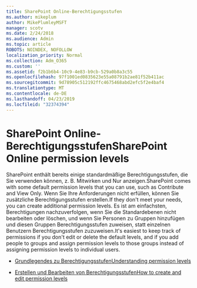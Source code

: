```yaml
---
title: SharePoint Online-Berechtigungsstufen
ms.author: mikeplum
author: MikePlumleyMSFT
manager: scotv
ms.date: 2/24/2018
ms.audience: Admin
ms.topic: article
ROBOTS: NOINDEX, NOFOLLOW
localization_priority: Normal
ms.collection: Adm_O365
ms.custom: ''
ms.assetid: f2b1b6b4-10c9-4e83-b9cb-529a0b8a3c55
ms.openlocfilehash: 97f1001ed0835623e55a08791b2ae81f52b411ac
ms.sourcegitcommit: 9d78905c512192ffc4675468abd2efc5f2e4baf4
ms.translationtype: MT
ms.contentlocale: de-DE
ms.lasthandoff: 04/23/2019
ms.locfileid: "32374394"
---
```

# <a name="sharepoint-online-permission-levels"></a><span data-ttu-id="f9a74-102">SharePoint Online-Berechtigungsstufen</span><span class="sxs-lookup"><span data-stu-id="f9a74-102">SharePoint Online permission levels</span></span>

<span data-ttu-id="f9a74-103">SharePoint enthält bereits einige standardmäßige Berechtigungsstufen, die Sie verwenden können, z. B. Mitwirken und Nur anzeigen.</span><span class="sxs-lookup"><span data-stu-id="f9a74-103">SharePoint comes with some default permission levels that you can use, such as Contribute and View Only.</span></span> <span data-ttu-id="f9a74-104">Wenn Sie Ihre Anforderungen nicht erfüllen, können Sie zusätzliche Berechtigungsstufen erstellen.</span><span class="sxs-lookup"><span data-stu-id="f9a74-104">If they don't meet your needs, you can create additional permission levels.</span></span> <span data-ttu-id="f9a74-105">Es ist am einfachsten, Berechtigungen nachzuverfolgen, wenn Sie die Standardebenen nicht bearbeiten oder löschen, und wenn Sie Personen zu Gruppen hinzufügen und diesen Gruppen Berechtigungsstufen zuweisen, statt einzelnen Benutzern Berechtigungsstufen zuzuweisen.</span><span class="sxs-lookup"><span data-stu-id="f9a74-105">It's easiest to keep track of permissions if you don't edit or delete the default levels, and if you add people to groups and assign permission levels to those groups instead of assigning permission levels to individual users.</span></span>
  
- [<span data-ttu-id="f9a74-106">Grundlegendes zu Berechtigungsstufen</span><span class="sxs-lookup"><span data-stu-id="f9a74-106">Understanding permission levels</span></span>](https://go.microsoft.com/fwlink/?linkid=867071)
    
- [<span data-ttu-id="f9a74-107">Erstellen und Bearbeiten von Berechtigungsstufen</span><span class="sxs-lookup"><span data-stu-id="f9a74-107">How to create and edit permission levels</span></span>](https://go.microsoft.com/fwlink/?linkid=867072)
    

